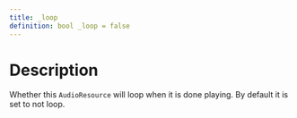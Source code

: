 ```yaml
---
title: _loop
definition: bool _loop = false
---
```


# Description
Whether this `AudioResource` will loop when it is done playing. By default it is set to not loop.
